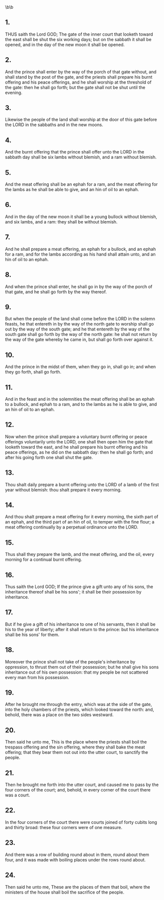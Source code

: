 \b\b
## 1.
THUS saith the Lord GOD; The gate of the inner court that looketh toward the east shall be shut the six working days; but on the sabbath it shall be opened, and in the day of the new moon it shall be opened.
## 2.
And the prince shall enter by the way of the porch of that gate without, and shall stand by the post of the gate, and the priests shall prepare his burnt offering and his peace offerings, and he shall worship at the threshold of the gate: then he shall go forth; but the gate shall not be shut until the evening.
## 3.
Likewise the people of the land shall worship at the door of this gate before the LORD in the sabbaths and in the new moons.
## 4.
And the burnt offering that the prince shall offer unto the LORD in the sabbath day shall be six lambs without blemish, and a ram without blemish.
## 5.
And the meat offering shall be an ephah for a ram, and the meat offering for the lambs as he shall be able to give, and an hin of oil to an ephah.
## 6.
And in the day of the new moon it shall be a young bullock without blemish, and six lambs, and a ram: they shall be without blemish.
## 7.
And he shall prepare a meat offering, an ephah for a bullock, and an ephah for a ram, and for the lambs according as his hand shall attain unto, and an hin of oil to an ephah.
## 8.
And when the prince shall enter, he shall go in by the way of the porch of that gate, and he shall go forth by the way thereof.
## 9.
But when the people of the land shall come before the LORD in the solemn feasts, he that entereth in by the way of the north gate to worship shall go out by the way of the south gate; and he that entereth by the way of the south gate shall go forth by the way of the north gate: he shall not return by the way of the gate whereby he came in, but shall go forth over against it.
## 10.
And the prince in the midst of them, when they go in, shall go in; and when they go forth, shall go forth.
## 11.
And in the feast and in the solemnities the meat offering shall be an ephah to a bullock, and ephah to a ram, and to the lambs as he is able to give, and an hin of oil to an ephah.
## 12.
Now when the prince shall prepare a voluntary burnt offering or peace offerings voluntarily unto the LORD, one shall then open him the gate that looketh toward the east, and he shall prepare his burnt offering and his peace offerings, as he did on the sabbath day: then he shall go forth; and after his going forth one shall shut the gate.
## 13.
Thou shalt daily prepare a burnt offering unto the LORD of a lamb of the first year without blemish: thou shalt prepare it every morning.
## 14.
And thou shalt prepare a meat offering for it every morning, the sixth part of an ephah, and the third part of an hin of oil, to temper with the fine flour; a meat offering continually by a perpetual ordinance unto the LORD.
## 15.
Thus shall they prepare the lamb, and the meat offering, and the oil, every morning for a continual burnt offering.
## 16.
Thus saith the Lord GOD; If the prince give a gift unto any of his sons, the inheritance thereof shall be his sons'; it shall be their possession by inheritance.
## 17.
But if he give a gift of his inheritance to one of his servants, then it shall be his to the year of liberty; after it shall return to the prince: but his inheritance shall be his sons' for them.
## 18.
Moreover the prince shall not take of the people's inheritance by oppression, to thrust them out of their possession; but he shall give his sons inheritance out of his own possession: that my people be not scattered every man from his possession.
## 19.
After he brought me through the entry, which was at the side of the gate, into the holy chambers of the priests, which looked toward the north: and, behold, there was a place on the two sides westward.
## 20.
Then said he unto me, This is the place where the priests shall boil the trespass offering and the sin offering, where they shall bake the meat offering; that they bear them not out into the utter court, to sanctify the people.
## 21.
Then he brought me forth into the utter court, and caused me to pass by the four corners of the court; and, behold, in every corner of the court there was a court.
## 22.
In the four corners of the court there were courts joined of forty cubits long and thirty broad: these four corners were of one measure.
## 23.
And there was a row of building round about in them, round about them four, and it was made with boiling places under the rows round about.
## 24.
Then said he unto me, These are the places of them that boil, where the ministers of the house shall boil the sacrifice of the people.
